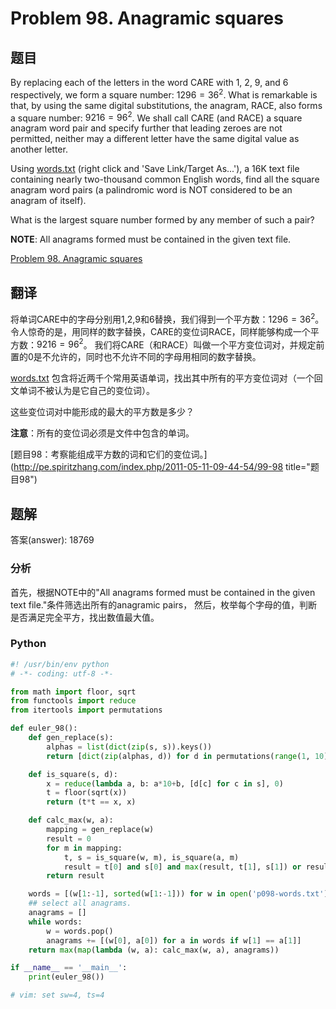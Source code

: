 Problem 98. Anagramic squares
==========================

## 题目

By replacing each of the letters in the word CARE with 1, 2, 9, and 6 respectively, we form a square number: $1296 = 36^2$. What is remarkable
is that, by using the same digital substitutions, the anagram, RACE, also forms a square number: $9216 = 96^2$. We shall call CARE (and RACE) a
square anagram word pair and specify further that leading zeroes are not permitted, neither may a different letter have the same digital value
as another letter.

Using [words.txt](../resource/p098-words.txt) (right click and 'Save Link/Target As...'), a 16K text file containing nearly two-thousand common English words, find all the square anagram word pairs (a palindromic word is NOT considered to be an anagram of itself).

What is the largest square number formed by any member of such a pair?

**NOTE**: All anagrams formed must be contained in the given text file.

[Problem 98. Anagramic squares](https://projecteuler.net/problem=98 "Problem 98")

## 翻译

将单词CARE中的字母分别用1,2,9和6替换，我们得到一个平方数：$1296 = 36^2$。令人惊奇的是，用同样的数字替换，CARE的变位词RACE，同样能够构成一个平方数：$9216 = 96^2$。
我们将CARE（和RACE）叫做一个平方变位词对，并规定前置的0是不允许的，同时也不允许不同的字母用相同的数字替换。

[words.txt](../resource/p098-words.txt) 包含将近两千个常用英语单词，找出其中所有的平方变位词对（一个回文单词不被认为是它自己的变位词）。

这些变位词对中能形成的最大的平方数是多少？

**注意**：所有的变位词必须是文件中包含的单词。

[题目98：考察能组成平方数的词和它们的变位词。](http://pe.spiritzhang.com/index.php/2011-05-11-09-44-54/99-98 title="题目98")

## 题解

答案(answer): 18769

### 分析

首先，根据NOTE中的"All anagrams formed must be contained in the given text file."条件筛选出所有的anagramic pairs，
然后，枚举每个字母的值，判断是否满足完全平方，找出数值最大值。

### Python

~~~python
#! /usr/bin/env python
# -*- coding: utf-8 -*-

from math import floor, sqrt
from functools import reduce
from itertools import permutations

def euler_98():
    def gen_replace(s):
        alphas = list(dict(zip(s, s)).keys())
        return [dict(zip(alphas, d)) for d in permutations(range(1, 10), len(s))]

    def is_square(s, d):
        x = reduce(lambda a, b: a*10+b, [d[c] for c in s], 0)
        t = floor(sqrt(x))
        return (t*t == x, x)

    def calc_max(w, a):
        mapping = gen_replace(w)
        result = 0
        for m in mapping:
            t, s = is_square(w, m), is_square(a, m)
            result = t[0] and s[0] and max(result, t[1], s[1]) or result
        return result

    words = [(w[1:-1], sorted(w[1:-1])) for w in open('p098-words.txt').read().split(',')]
    ## select all anagrams.
    anagrams = []
    while words:
        w = words.pop()
        anagrams += [(w[0], a[0]) for a in words if w[1] == a[1]]
    return max(map(lambda (w, a): calc_max(w, a), anagrams))

if __name__ == '__main__':
    print(euler_98())

# vim: set sw=4, ts=4
~~~

